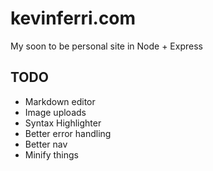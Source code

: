 kevinferri.com
==============
My soon to be personal site in Node + Express

TODO
----
* Markdown editor
* Image uploads
* Syntax Highlighter
* Better error handling
* Better nav
* Minify things
